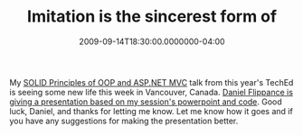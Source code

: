 ﻿---
title: Imitation is the sincerest form of
date: "2009-09-14T18:30:00.0000000-04:00"
description: My SOLID Principles of OOP and ASP.NET MVC talk from this year's
featuredImage: img/imitation-is-the-sincerest-form-of-featured.png
---

My [SOLID Principles of OOP and ASP.NET MVC](/asp-net-mvc-and-solid-programming-principles-june-2009) talk from this year's TechEd is seeing some new life this week in Vancouver, Canada. [Daniel Flippance is giving a presentation based on my session's powerpoint and code](http://www.danielflippance.com/blog/09-09-15/SOLID_Principles.aspx). Good luck, Daniel, and thanks for letting me know. Let me know how it goes and if you have any suggestions for making the presentation better.

